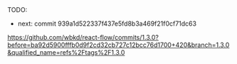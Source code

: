 ## 

TODO:
- next: commit 939a1d522337f437e5fd8b3a469f21f0cf71dc63

https://github.com/wbkd/react-flow/commits/1.3.0?before=ba92d5900fffb0d9f2cd32cb727c12bcc76d1700+420&branch=1.3.0&qualified_name=refs%2Ftags%2F1.3.0